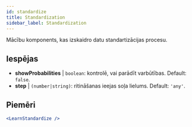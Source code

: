 ```yaml
---
id: standardize
title: Standardization
sidebar_label: Standardization
---
```


Mācību komponents, kas izskaidro datu standartizācijas procesu.

## Iespējas

* __showProbabilities__ | `boolean`: kontrolē, vai parādīt varbūtības. Default: `false`.
* __step__ | `(number|string)`: ritināšanas ieejas soļa lielums. Default: `'any'`.


## Piemēri

```jsx live
<LearnStandardize />
```

